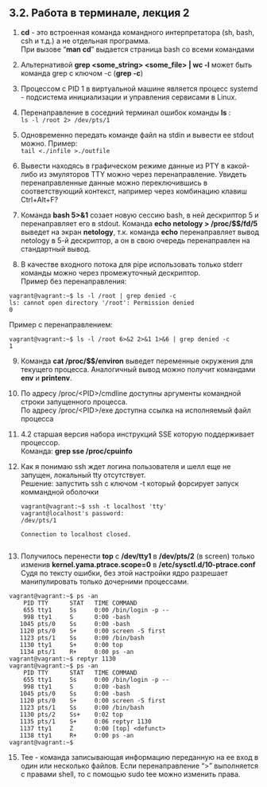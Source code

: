 ## 3.2. Работа в терминале, лекция 2

1. **cd** - это встроенная команда командного интерпретатора (sh, bash, csh и т.д.) а не отдельная программа.  
При вызове “**man cd**” выдается страница bash со всеми командами   


2. Альтернативой **grep <some_string> <some_file> | wc -l** может быть команда grep с ключом -c (**grep -c**)  


3. Процессом с PID 1 в виртуальной машине является процесс systemd - подсистема инициализации и управления сервисами в Linux.


4. Перенаправление в соседний терминал ошибок команды **ls** :  
   `ls -l /root 2> /dev/pts/1`  


5. Одновременно передать команде файл на stdin и вывести ее stdout можно.
    Пример:  
`tail <./infile >./outfile`  


6. Вывести находясь в графическом режиме данные из PTY в какой-либо из эмуляторов TTY можно через перенаправление.
    Увидеть перенаправленные данные можно переключившись в соответствующий контекст, например через комбинацию клавиш Ctrl+Alt+F?


7. Команда **bash 5>&1** созает новую сессию bash, в ней дескриптор 5 и перенаправляет его в stdout. Команда **echo netology > /proc/$$/fd/5** выведет на экран **netology**, т.к. команда **echo** перенаправляет вывод netology в 5-й дескриптор, а он в свою очередь перенаправлен на стандартный вывод.


8. В качестве входного потока для pipe использовать только stderr команды можно через промежуточный дескриптор.  
Пример без перенаправления:  
```  
vagrant@vagrant:~$ ls -l /root | grep denied -c  
ls: cannot open directory '/root': Permission denied  
0  
```  
  
Пример с перенаправлением:  
  
```
vagrant@vagrant:~$ ls -l /root 6>&2 2>&1 1>&6 | grep denied -c
1
```


9. Команда **cat /proc/$$/environ** выведет переменные окружения для текущего процесса.
Аналогичный вывод можно получит командами **env** и **printenv**.  
  

10. По адресу /proc/\<PID>/cmdline доступны аргументы командной строки запущенного процесса.  
    По адресу /proc/\<PID>/exe доступна ссылка на исполняемый файл процесса


11. 4.2 старшая версия набора инструкций SSE которую поддерживает процессор.  
    Команда: **grep sse /proc/cpuinfo**


12. Как я понимаю ssh ждет логина пользователя и шелл еще не запущен, локальный tty отсутствует.  
    Решение: запустить ssh с ключом -t который форсирует запуск коммандной оболочки
    ```
    vagrant@vagrant:~$ ssh -t localhost 'tty'
    vagrant@localhost's password:
    /dev/pts/1
    
    Connection to localhost closed.
      
    ```

13. Получилось перенести **top** с **/dev/tty1** в **/dev/pts/2** (в screen) только изменив **kernel.yama.ptrace.scope=0** в **/etc/sysctl.d/10-ptrace.conf**  
Судя по тексту ошибки, без этой настройки ядро разрешает манипулировать только дочерними процессами.  
```
vagrant@vagrant:~$ ps -an
    PID TTY      STAT   TIME COMMAND
    655 tty1     Ss     0:00 /bin/login -p --
    998 tty1     S      0:00 -bash
   1045 pts/0    Ss     0:00 -bash
   1120 pts/0    S+     0:00 screen -S first
   1123 pts/1    Ss     0:00 /bin/bash
   1130 tty1     S+     0:00 top
   1134 pts/1    R+     0:00 ps -an
vagrant@vagrant:~$ reptyr 1130
vagrant@vagrant:~$ ps -an
    PID TTY      STAT   TIME COMMAND
    655 tty1     Ss     0:00 /bin/login -p --
    998 tty1     S      0:00 -bash
   1045 pts/0    Ss     0:00 -bash
   1120 pts/0    S+     0:00 screen -S first
   1123 pts/1    Ss     0:00 /bin/bash
   1130 pts/2    Ss+    0:02 top
   1135 pts/1    S+     0:06 reptyr 1130
   1137 tty1     Z      0:00 [top] <defunct>
   1138 tty1     R+     0:00 ps -an
vagrant@vagrant:~$
```  

15. Tee - команда записывающая информацию переданную на ее вход в один или несколько файлов. Если перенаправление “>” выполняется с правами shell, то с помощью sudo tee можно изменить права.  
